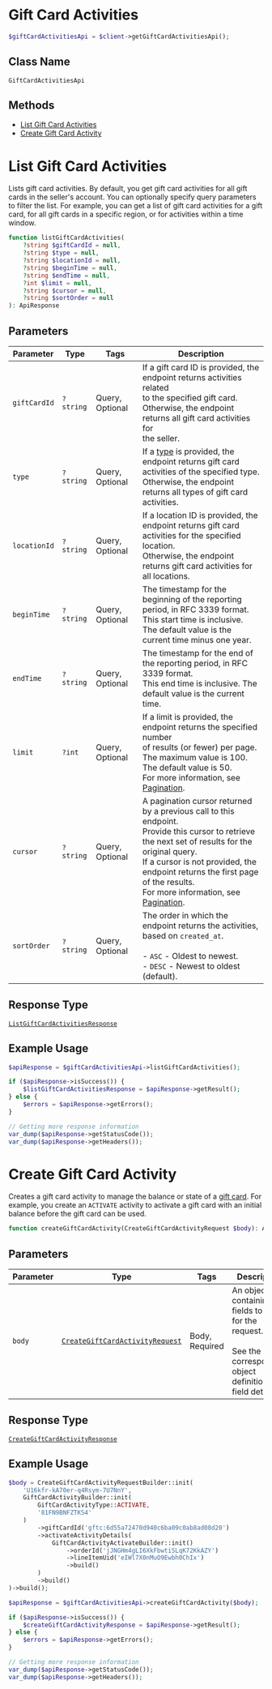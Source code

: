 # Gift Card Activities

```php
$giftCardActivitiesApi = $client->getGiftCardActivitiesApi();
```

## Class Name

`GiftCardActivitiesApi`

## Methods

* [List Gift Card Activities](../../doc/apis/gift-card-activities.md#list-gift-card-activities)
* [Create Gift Card Activity](../../doc/apis/gift-card-activities.md#create-gift-card-activity)


# List Gift Card Activities

Lists gift card activities. By default, you get gift card activities for all
gift cards in the seller's account. You can optionally specify query parameters to
filter the list. For example, you can get a list of gift card activities for a gift card,
for all gift cards in a specific region, or for activities within a time window.

```php
function listGiftCardActivities(
    ?string $giftCardId = null,
    ?string $type = null,
    ?string $locationId = null,
    ?string $beginTime = null,
    ?string $endTime = null,
    ?int $limit = null,
    ?string $cursor = null,
    ?string $sortOrder = null
): ApiResponse
```

## Parameters

| Parameter | Type | Tags | Description |
|  --- | --- | --- | --- |
| `giftCardId` | `?string` | Query, Optional | If a gift card ID is provided, the endpoint returns activities related<br>to the specified gift card. Otherwise, the endpoint returns all gift card activities for<br>the seller. |
| `type` | `?string` | Query, Optional | If a [type](entity:GiftCardActivityType) is provided, the endpoint returns gift card activities of the specified type.<br>Otherwise, the endpoint returns all types of gift card activities. |
| `locationId` | `?string` | Query, Optional | If a location ID is provided, the endpoint returns gift card activities for the specified location.<br>Otherwise, the endpoint returns gift card activities for all locations. |
| `beginTime` | `?string` | Query, Optional | The timestamp for the beginning of the reporting period, in RFC 3339 format.<br>This start time is inclusive. The default value is the current time minus one year. |
| `endTime` | `?string` | Query, Optional | The timestamp for the end of the reporting period, in RFC 3339 format.<br>This end time is inclusive. The default value is the current time. |
| `limit` | `?int` | Query, Optional | If a limit is provided, the endpoint returns the specified number<br>of results (or fewer) per page. The maximum value is 100. The default value is 50.<br>For more information, see [Pagination](https://developer.squareup.com/docs/working-with-apis/pagination). |
| `cursor` | `?string` | Query, Optional | A pagination cursor returned by a previous call to this endpoint.<br>Provide this cursor to retrieve the next set of results for the original query.<br>If a cursor is not provided, the endpoint returns the first page of the results.<br>For more information, see [Pagination](https://developer.squareup.com/docs/working-with-apis/pagination). |
| `sortOrder` | `?string` | Query, Optional | The order in which the endpoint returns the activities, based on `created_at`.<br><br>- `ASC` - Oldest to newest.<br>- `DESC` - Newest to oldest (default). |

## Response Type

[`ListGiftCardActivitiesResponse`](../../doc/models/list-gift-card-activities-response.md)

## Example Usage

```php
$apiResponse = $giftCardActivitiesApi->listGiftCardActivities();

if ($apiResponse->isSuccess()) {
    $listGiftCardActivitiesResponse = $apiResponse->getResult();
} else {
    $errors = $apiResponse->getErrors();
}

// Getting more response information
var_dump($apiResponse->getStatusCode());
var_dump($apiResponse->getHeaders());
```


# Create Gift Card Activity

Creates a gift card activity to manage the balance or state of a [gift card](../../doc/models/gift-card.md).
For example, you create an `ACTIVATE` activity to activate a gift card with an initial balance
before the gift card can be used.

```php
function createGiftCardActivity(CreateGiftCardActivityRequest $body): ApiResponse
```

## Parameters

| Parameter | Type | Tags | Description |
|  --- | --- | --- | --- |
| `body` | [`CreateGiftCardActivityRequest`](../../doc/models/create-gift-card-activity-request.md) | Body, Required | An object containing the fields to POST for the request.<br><br>See the corresponding object definition for field details. |

## Response Type

[`CreateGiftCardActivityResponse`](../../doc/models/create-gift-card-activity-response.md)

## Example Usage

```php
$body = CreateGiftCardActivityRequestBuilder::init(
    'U16kfr-kA70er-q4Rsym-7U7NnY',
    GiftCardActivityBuilder::init(
        GiftCardActivityType::ACTIVATE,
        '81FN9BNFZTKS4'
    )
        ->giftCardId('gftc:6d55a72470d940c6ba09c0ab8ad08d20')
        ->activateActivityDetails(
            GiftCardActivityActivateBuilder::init()
                ->orderId('jJNGHm4gLI6XkFbwtiSLqK72KkAZY')
                ->lineItemUid('eIWl7X0nMuO9Ewbh0ChIx')
                ->build()
        )
        ->build()
)->build();

$apiResponse = $giftCardActivitiesApi->createGiftCardActivity($body);

if ($apiResponse->isSuccess()) {
    $createGiftCardActivityResponse = $apiResponse->getResult();
} else {
    $errors = $apiResponse->getErrors();
}

// Getting more response information
var_dump($apiResponse->getStatusCode());
var_dump($apiResponse->getHeaders());
```

